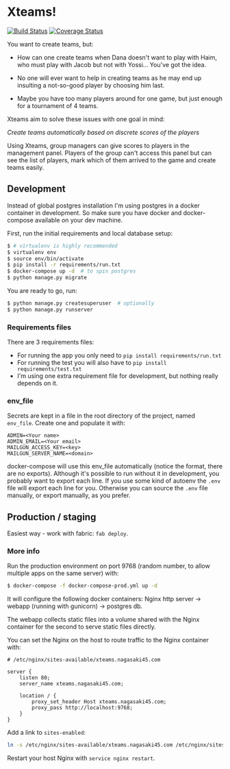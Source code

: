 Xteams!
=======

[![Build Status](https://travis-ci.org/Nagasaki45/Xteams.svg?branch=master)](https://travis-ci.org/Nagasaki45/Xteams)
[![Coverage Status](https://coveralls.io/repos/github/Nagasaki45/Xteams/badge.svg?branch=master)](https://coveralls.io/github/Nagasaki45/Xteams?branch=master)

You want to create teams, but:

- How can one create teams when Dana doesn't want to play with Haim, who must play with Jacob but not with Yossi... You've got the idea.

- No one will ever want to help in creating teams as he may end up insulting a not-so-good player by choosing him last.

- Maybe you have too many players around for one game, but just enough for a tournament of 4 teams.

Xteams aim to solve these issues with one goal in mind:

_Create teams automatically based on discrete scores of the players_

Using Xteams, group managers can give scores to players in the management panel. Players of the group can't access this panel but can see the list of players, mark which of them arrived to the game and create teams easily.

## Development

Instead of global postgres installation I'm using postgres in a docker container in development. So make sure you have docker and docker-compose available on your dev machine.

First, run the initial requirements and local database setup:

```bash
$ # virtualenv is highly recommended
$ virtualenv env
$ source env/bin/activate
$ pip install -r requirements/run.txt
$ docker-compose up -d  # to spin postgres
$ python manage.py migrate
```

You are ready to go, run:

```bash
$ python manage.py createsuperuser  # optionally
$ python manage.py runserver
```

### Requirements files

There are 3 requirements files:
- For running the app you only need to `pip install requirements/run.txt`
- For running the test you will also have to `pip install requirements/test.txt`
- I'm using one extra requirement file for development, but nothing really depends on it.

### env_file

Secrets are kept in a file in the root directory of the project, named `env_file`. Create one and populate it with:

```
ADMIN=<Your name>
ADMIN_EMAIL=<Your email>
MAILGUN_ACCESS_KEY=<key>
MAILGUN_SERVER_NAME=<domain>
```

docker-compose will use this env_file automatically (notice the format, there are no exports).
Although it's possible to run without it in development, you probably want to export each line. If you use some kind of autoenv the `.env` file will export each line for you. Otherwise you can source the `.env` file manually, or export manually, as you prefer.

## Production / staging

Easiest way - work with fabric: `fab deploy`.

### More info

Run the production environment on port 9768 (random number, to allow multiple apps on the same server) with:

```bash
$ docker-compose -f docker-compose-prod.yml up -d
```

It will configure the following docker containers: Nginx http server -> webapp (running with gunicorn) -> postgres db.

The webapp collects static files into a volume shared with the Nginx container for the second to serve static files directly.

You can set the Nginx on the host to route traffic to the Nginx container with:

```
# /etc/nginx/sites-available/xteams.nagasaki45.com

server {
    listen 80;
    server_name xteams.nagasaki45.com;

    location / {
        proxy_set_header Host xteams.nagasaki45.com;
        proxy_pass http://localhost:9768;
    }
}
```

Add a link to `sites-enabled`:

```bash
ln -s /etc/nginx/sites-available/xteams.nagasaki45.com /etc/nginx/sites-enabled/xteams.nagasaki45.com
```

Restart your host Nginx with `service nginx restart`.

